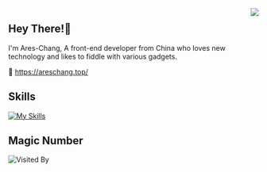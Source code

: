 <a href='https://github.com/Ares-Chang' target="_blank">
  <img align="right" src="https://github-readme-stats.vercel.app/api?username=Ares-Chang&show_icons=true&icon_color=805AD5&text_color=718096&bg_color=ffffff&hide_title=true&count_private=true" />
</a>

## Hey There!👋

I'm Ares-Chang, A front-end developer from China who loves new technology and likes to fiddle with various gadgets.

🔗 https://areschang.top/

## Skills

[![My Skills](https://skillicons.dev/icons?i=js,ts,html,css,sass,vue,solidjs,git,vite,vim,vscode,netlify)](https://skillicons.dev)

## Magic Number

![Visited By](https://count.getloli.com/get/@:Ares-Chang?theme=gelbooru)
